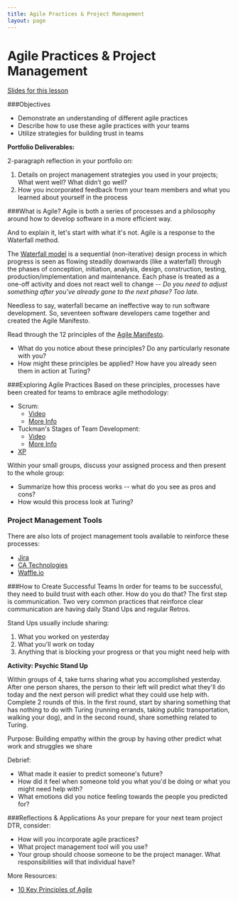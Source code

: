 ```yaml
---
title: Agile Practices & Project Management
layout: page
---
```



# Agile Practices & Project Management 

[Slides for this lesson](https://github.com/turingschool/professional_skills/blob/master/files/agile_practices_slides.pdf)

###Objectives
* Demonstrate an understanding of different agile practices
* Describe how to use these agile practices with your teams
* Utilize strategies for building trust in teams

**Portfolio Deliverables:**

2-paragraph reflection in your portfolio on:

1. Details on project management strategies you used in your projects; What went well? What didn’t go well?
2. How you incorporated feedback from your team members and what you learned about yourself in the process

###What is Agile?
Agile is both a series of processes and a philosophy around how to develop software in a more efficient way.

And to explain it, let's start with what it's not. Agile is a response to the Waterfall method.

The [Waterfall model](http://www.agilenutshell.com/agile_vs_waterfall) is a sequential (non-iterative) design process in which progress is seen as flowing steadily downwards (like a waterfall) through the phases of conception, initiation, analysis, design, construction, testing, production/implementation and maintenance. Each phase is treated as a one-off activity and does not react well to change -- *Do you need to adjust something after you've already gone to the next phase? Too late.* 

Needless to say, waterfall became an ineffective way to run software development. So, seventeen software developers came together and created the Agile Manifesto.

Read through the 12 principles of the [Agile Manifesto](http://agilemanifesto.org/principles.html). 

* What do you notice about these principles? Do any particularly resonate with you?
* How might these principles be applied? How have you already seen them in action at Turing?

###Exploring Agile Practices
Based on these principles, processes have been created for teams to embrace agile methodology:

* Scrum:
	* [Video](https://www.scrumalliance.org/why-scrum)
	* [More Info](https://www.scrum.org/Resources/What-is-Scrum) 	
* Tuckman's Stages of Team Development:
	* [Video](https://www.youtube.com/watch?v=OhSI6oBQmQA&list=PLbu6naAjG_K93h0wjyn1b1EHQl1Q2pH_y)
	* [More Info](https://en.wikipedia.org/wiki/Tuckman%27s_stages_of_group_development)
* [XP](http://www.extremeprogramming.org/)

Within your small groups, discuss your assigned process and then present to the whole group:

* Summarize how this process works -- what do you see as pros and cons?
* How would this process look at Turing?

### Project Management Tools
There are also lots of project management tools available to reinforce these processes:

* [Jira](https://www.atlassian.com/software/jira)
* [CA Technologies](https://www.ca.com/us/why-ca/about-us/acquisitions/rally-is-now-ca-technologies.html?cid=GLOB-EOA-ABUS-ADB-000083-00000151)
* [Waffle.io](https://waffle.io/)

###How to Create Successful Teams 
In order for teams to be successful, they need to build trust with each other. How do you do that? The first step is communication. Two very common practices that reinforce clear communication are having daily Stand Ups and regular Retros. 

Stand Ups usually include sharing:

1. What you worked on yesterday
2. What you'll work on today
3. Anything that is blocking your progress or that you might need help with

**Activity: Psychic Stand Up**

Within groups of 4, take turns sharing what you accomplished yesterday. After one person shares, the person to their left will predict what they'll do today and the next person will predict what they could use help with. Complete 2 rounds of this. In the first round, start by sharing something that has nothing to do with Turing (running errands, taking public transportation, walking your dog), and in the second round, share something related to Turing. 

Purpose: Building empathy within the group by having other predict what work and struggles we share

Debrief:

* What made it easier to predict someone's future?
* How did it feel when someone told you what you'd be doing or what you might need help with?
* What emotions did you notice feeling towards the people you predicted for? 

###Reflections & Applications
As your prepare for your next team project DTR, consider:

* How will you incorporate agile practices?
* What project management tool will you use?
* Your group should choose someone to be the project manager. What responsibilities will that individual have?

More Resources:

* [10 Key Principles of Agile](http://www.allaboutagile.com/what-is-agile-10-key-principles/)

